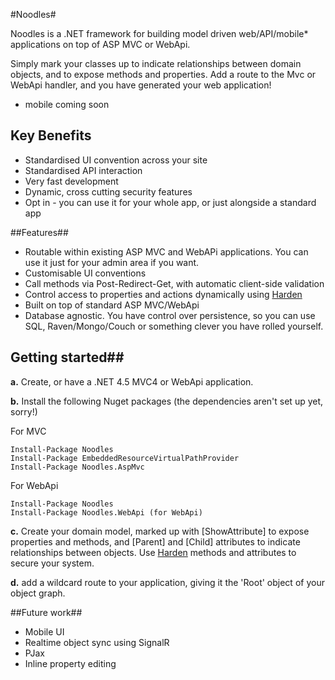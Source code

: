 #Noodles#



Noodles is a .NET framework for building model driven web/API/mobile* applications on top of ASP MVC or WebApi.

Simply mark your classes up to indicate relationships between domain objects, and to expose methods and properties. Add a route to the Mvc or WebApi handler, and you have generated your web application!

* mobile coming soon


## Key Benefits ##

 - Standardised UI convention across your site
 - Standardised API interaction
 - Very fast development
 - Dynamic, cross cutting security features
 - Opt in - you can use it for your whole app, or just alongside a standard app

##Features##

 * Routable within existing ASP MVC and WebAPi applications. You can use it just for your admin area if you want.
 * Customisable UI conventions
 * Call methods via Post-Redirect-Get, with automatic client-side validation
 * Control access to properties and actions dynamically using [Harden][2]
 * Built on top of standard ASP MVC/WebApi
 * Database agnostic. You have control over persistence, so you can use SQL, Raven/Mongo/Couch or something clever you have rolled yourself.

## Getting started##

**a.** Create, or have a .NET 4.5 MVC4 or WebApi application.

**b.** Install the following Nuget packages (the dependencies aren't set up yet, sorry!)

For MVC

    Install-Package Noodles
    Install-Package EmbeddedResourceVirtualPathProvider
    Install-Package Noodles.AspMvc

For WebApi

    Install-Package Noodles
    Install-Package Noodles.WebApi (for WebApi)

**c.** Create your domain model, marked up with [ShowAttribute] to expose properties and methods, and [Parent] and [Child] attributes to indicate relationships between objects. Use [Harden][2] methods and attributes to secure your system.

**d.** add a wildcard route to your application, giving it the 'Root' object of your object graph.

##Future work##

 - Mobile UI
 - Realtime object sync using SignalR
 - PJax
 - Inline property editing


  [1]: https://github.com/mcintyre321/Harden
  [2]: https://github.com/mcintyre321/Harden
